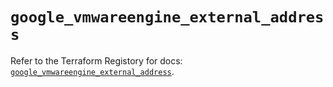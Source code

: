# `google_vmwareengine_external_address`

Refer to the Terraform Registory for docs: [`google_vmwareengine_external_address`](https://registry.terraform.io/providers/hashicorp/google/5.26.0/docs/resources/vmwareengine_external_address).
